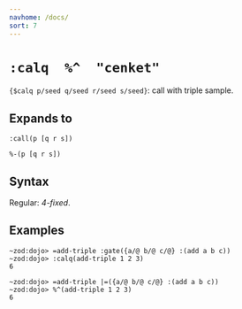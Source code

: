 ```yaml
---
navhome: /docs/
sort: 7
---
```


# `:calq  %^  "cenket"` 

`{$calq p/seed q/seed r/seed s/seed}`: call with triple sample.

## Expands to

```
:call(p [q r s])
```

```
%-(p [q r s])
```

## Syntax

Regular: *4-fixed*.

## Examples

```
~zod:dojo> =add-triple :gate({a/@ b/@ c/@} :(add a b c))
~zod:dojo> :calq(add-triple 1 2 3)
6
```

```
~zod:dojo> =add-triple |=({a/@ b/@ c/@} :(add a b c))
~zod:dojo> %^(add-triple 1 2 3)
6
```
